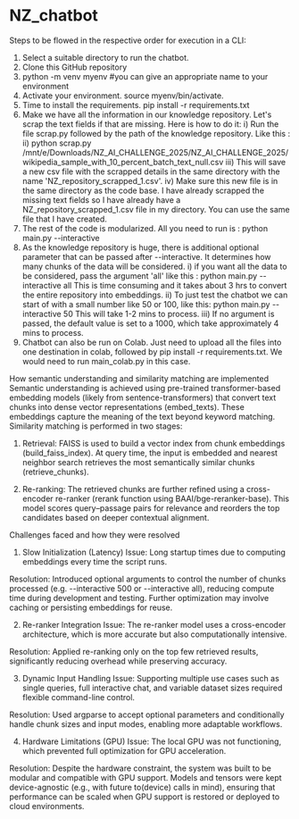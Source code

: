 # NZ_chatbot

Steps to be flowed in the respective order for execution in a CLI:
1. Select a suitable directory to run the chatbot.
2. Clone this GitHub repository
3. python -m venv myenv  #you can give an appropriate name to your environment
4. Activate your environment. source myenv/bin/activate.
5. Time to install the requirements. pip install -r requirements.txt
6. Make we have all the information in our knowledge repository. Let's scrap the text fields if that are missing. Here is how to do it:
     i) Run the file scrap.py followed by the path of the knowledge repository. Like this :
    ii) python scrap.py /mnt/e/Downloads/NZ_AI_CHALLENGE_2025/NZ_AI_CHALLENGE_2025/wikipedia_sample_with_10_percent_batch_text_null.csv
   iii) This will save a new csv file with the scrapped details in the same directory with the name 'NZ_repository_scrapped_1.csv'.
    iv) Make sure this new file is in the same directory as the code base. I have already scrapped the missing text fields so I have already have a NZ_repository_scrapped_1.csv file in my directory.
        You can use the same file that I have created.
7. The rest of the code is modularized. All you need to run is : python main.py --interactive
8. As the knowledge repository is huge, there is additional optional parameter that can be passed after --interactive. It determines how many chunks of the data will be considered.
     i) if you want all the data to be considered, pass the argument 'all' like this : python main.py --interactive all
        This is time consuming and it takes about 3 hrs to convert the entire repository into embeddings.
    ii) To just test the chatbot we can start of with a small number like 50 or 100, like this:  python main.py --interactive 50
        This will take 1-2 mins to process.
   iii) If no argument is passed, the default value is set to a 1000, which take approximately 4 mins to process.
9. Chatbot can also be run on Colab. Just need to upload all the files into one destination in colab, followed by pip install -r requirements.txt. We would need to run main_colab.py in this case.

How semantic understanding and similarity matching are implemented
Semantic understanding is achieved using pre-trained transformer-based embedding models (likely from sentence-transformers) that convert text chunks into dense vector representations (embed_texts). These embeddings capture the meaning of the text beyond keyword matching.
Similarity matching is performed in two stages:

1. Retrieval:
FAISS is used to build a vector index from chunk embeddings (build_faiss_index). At query time, the input is embedded and nearest neighbor search retrieves the most semantically similar chunks (retrieve_chunks).

2. Re-ranking:
The retrieved chunks are further refined using a cross-encoder re-ranker (rerank function using BAAI/bge-reranker-base). This model scores query–passage pairs for relevance and reorders the top candidates based on deeper contextual alignment.

Challenges faced and how they were resolved
1. Slow Initialization (Latency)
Issue: Long startup times due to computing embeddings every time the script runs.

Resolution: Introduced optional arguments to control the number of chunks processed (e.g. --interactive 500 or --interactive all), reducing compute time during development and testing. Further optimization may involve caching or persisting embeddings for reuse.

2. Re-ranker Integration
Issue: The re-ranker model uses a cross-encoder architecture, which is more accurate but also computationally intensive.

Resolution: Applied re-ranking only on the top few retrieved results, significantly reducing overhead while preserving accuracy.

3. Dynamic Input Handling
Issue: Supporting multiple use cases such as single queries, full interactive chat, and variable dataset sizes required flexible command-line control.

Resolution: Used argparse to accept optional parameters and conditionally handle chunk sizes and input modes, enabling more adaptable workflows.

4. Hardware Limitations (GPU)
Issue: The local GPU was not functioning, which prevented full optimization for GPU acceleration.

Resolution: Despite the hardware constraint, the system was built to be modular and compatible with GPU support. Models and tensors were kept device-agnostic (e.g., with future to(device) calls in mind), ensuring that performance can be scaled when GPU support is restored or deployed to cloud environments.
